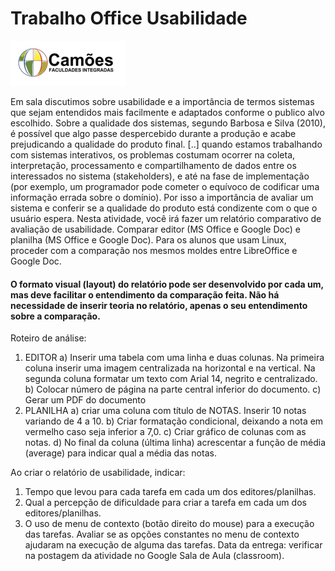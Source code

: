 # Trabalho Office Usabilidade

<img src="img/camoes.png" style="">

Em sala discutimos sobre usabilidade e a importância de termos sistemas que
sejam entendidos mais facilmente e adaptados conforme o publico alvo escolhido.
Sobre a qualidade dos sistemas, segundo Barbosa e Silva (2010),
é possível que algo passe despercebido durante a produção e acabe
prejudicando a qualidade do produto final. [..] quando estamos trabalhando
com sistemas interativos, os problemas costumam ocorrer na coleta,
interpretação, processamento e compartilhamento de dados entre os
interessados no sistema (stakeholders), e até na fase de implementação
(por exemplo, um programador pode cometer o equívoco de codificar uma
informação errada sobre o domínio).
Por isso a importância de avaliar um sistema e conferir se a qualidade do produto
está condizente com o que o usuário espera.
Nesta atividade, você irá fazer um relatório comparativo de avaliação de
usabilidade. Comparar editor (MS Office e Google Doc) e planilha (MS Office e Google
Doc). Para os alunos que usam Linux, proceder com a comparação nos mesmos moldes
entre LibreOffice e Google Doc.

#### O formato visual (layout) do relatório pode ser desenvolvido por cada um, mas deve facilitar o entendimento da comparação feita. Não há necessidade de inserir teoria no relatório, apenas o seu entendimento sobre a comparação.

Roteiro de análise:

1.  EDITOR
    a) Inserir uma tabela com uma linha e duas colunas. Na primeira coluna inserir
    uma imagem centralizada na horizontal e na vertical. Na segunda coluna
    formatar um texto com Arial 14, negrito e centralizado.
    b) Colocar número de página na parte central inferior do documento.
    c) Gerar um PDF do documento
2.  PLANILHA
    a) criar uma coluna com título de NOTAS. Inserir 10 notas variando de 4 a 10.
    b) Criar formatação condicional, deixando a nota em vermelho caso seja inferior a
    7,0.
    c) Criar gráfico de colunas com as notas.
    d) No final da coluna (última linha) acrescentar a função de média (average) para
    indicar qual a média das notas.

Ao criar o relatório de usabilidade, indicar:

1. Tempo que levou para cada tarefa em cada um dos editores/planilhas.
2. Qual a percepção de dificuldade para criar a tarefa em cada um dos
   editores/planilhas.
3. O uso de menu de contexto (botão direito do mouse) para a execução das tarefas.
   Avaliar se as opções constantes no menu de contexto ajudaram na execução de
   alguma das tarefas.
   Data da entrega: verificar na postagem da atividade no Google Sala de Aula
   (classroom).
